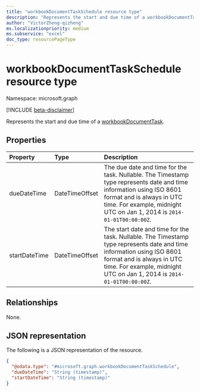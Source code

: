 ```yaml
---
title: "workbookDocumentTaskSchedule resource type"
description: "Represents the start and due time of a workbookDocumentTask."
author: "VictorZheng-qizheng"
ms.localizationpriority: medium
ms.subservice: "excel"
doc_type: resourcePageType
---
```


# workbookDocumentTaskSchedule resource type

Namespace: microsoft.graph

[!INCLUDE [beta-disclaimer](../../includes/beta-disclaimer.md)]

Represents the start and due time of a [workbookDocumentTask](workbookdocumenttask.md).

## Properties

|Property|Type|Description|
|:---|:---|:---|
|dueDateTime|DateTimeOffset|The due date and time for the task. Nullable. The Timestamp type represents date and time information using ISO 8601 format and is always in UTC time. For example, midnight UTC on Jan 1, 2014 is `2014-01-01T00:00:00Z`.|
|startDateTime|DateTimeOffset|The start date and time for the task. Nullable. The Timestamp type represents date and time information using ISO 8601 format and is always in UTC time. For example, midnight UTC on Jan 1, 2014 is `2014-01-01T00:00:00Z`.|

## Relationships

None.

## JSON representation

The following is a JSON representation of the resource.

<!-- {
  "blockType": "resource",
  "@odata.type": "microsoft.graph.workbookDocumentTaskSchedule"
}
-->
``` json
{
  "@odata.type": "#microsoft.graph.workbookDocumentTaskSchedule",
  "dueDateTime": "String (timestamp)",
  "startDateTime": "String (timestamp)"
}
```
